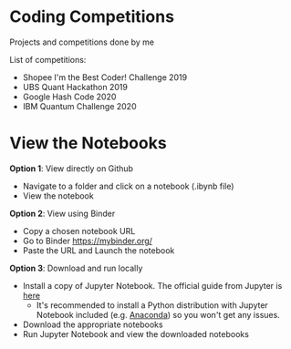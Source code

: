 # Coding Competitions
 Projects and competitions done by me

List of competitions:
- Shopee I'm the Best Coder! Challenge 2019
- UBS Quant Hackathon 2019
- Google Hash Code 2020
- IBM Quantum Challenge 2020

# View the Notebooks

__Option 1__: View directly on Github

- Navigate to a folder and click on a notebook (.ibynb file)
- View the notebook

__Option 2__: View using Binder

- Copy a chosen notebook URL
- Go to Binder https://mybinder.org/
- Paste the URL and Launch the notebook

__Option 3__: Download and run locally

- Install a copy of Jupyter Notebook. The official guide from Jupyter is [here](https://jupyter.org/install)
    - It's recommended to install a Python distribution with Jupyter Notebook included (e.g. [Anaconda](https://www.anaconda.com/distribution/)) so you won't get any issues.
- Download the appropriate notebooks
- Run Jupyter Notebook and view the downloaded notebooks

